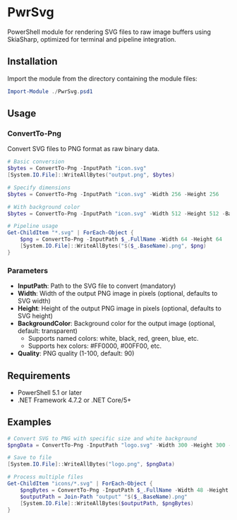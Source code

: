 # PwrSvg
PowerShell module for rendering SVG files to raw image buffers using SkiaSharp, optimized for terminal and pipeline integration.

## Installation

Import the module from the directory containing the module files:

```powershell
Import-Module ./PwrSvg.psd1
```

## Usage

### ConvertTo-Png

Convert SVG files to PNG format as raw binary data.

```powershell
# Basic conversion
$bytes = ConvertTo-Png -InputPath "icon.svg"
[System.IO.File]::WriteAllBytes("output.png", $bytes)

# Specify dimensions
$bytes = ConvertTo-Png -InputPath "icon.svg" -Width 256 -Height 256

# With background color
$bytes = ConvertTo-Png -InputPath "icon.svg" -Width 512 -Height 512 -BackgroundColor "white"

# Pipeline usage
Get-ChildItem "*.svg" | ForEach-Object {
    $png = ConvertTo-Png -InputPath $_.FullName -Width 64 -Height 64
    [System.IO.File]::WriteAllBytes("$($_.BaseName).png", $png)
}
```

### Parameters

- **InputPath**: Path to the SVG file to convert (mandatory)
- **Width**: Width of the output PNG image in pixels (optional, defaults to SVG width)
- **Height**: Height of the output PNG image in pixels (optional, defaults to SVG height)
- **BackgroundColor**: Background color for the output image (optional, default: transparent)
  - Supports named colors: white, black, red, green, blue, etc.
  - Supports hex colors: #FF0000, #00FF00, etc.
- **Quality**: PNG quality (1-100, default: 90)

## Requirements

- PowerShell 5.1 or later
- .NET Framework 4.7.2 or .NET Core/5+

## Examples

```powershell
# Convert SVG to PNG with specific size and white background
$pngData = ConvertTo-Png -InputPath "logo.svg" -Width 300 -Height 300 -BackgroundColor "white"

# Save to file
[System.IO.File]::WriteAllBytes("logo.png", $pngData)

# Process multiple files
Get-ChildItem "icons/*.svg" | ForEach-Object {
    $pngBytes = ConvertTo-Png -InputPath $_.FullName -Width 48 -Height 48
    $outputPath = Join-Path "output" "$($_.BaseName).png"
    [System.IO.File]::WriteAllBytes($outputPath, $pngBytes)
}
```